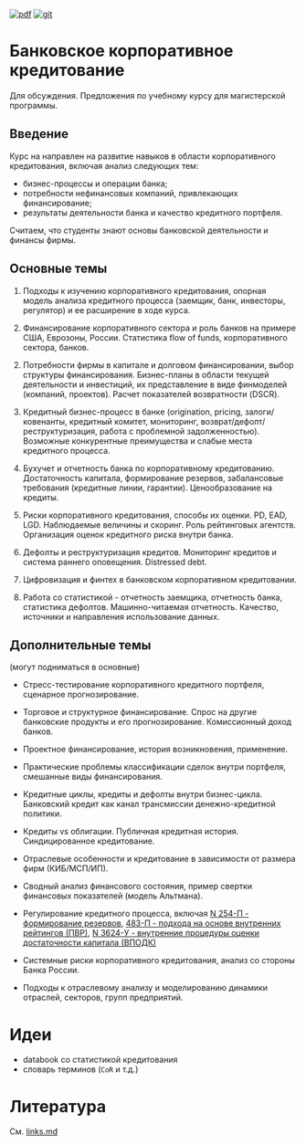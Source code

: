 [![pdf](https://img.shields.io/badge/download-pdf-blue.svg)](https://gitprint.com/epogrebnyak/notes-credit-risk/blob/master/README.md) [![git](https://img.shields.io/badge/github-edit-lightgrey.svg)](https://github.com/epogrebnyak/corporate-banking-course)


Банковское корпоративное кредитование
=====================================

Для обсуждения. Предложения по учебному курсу для магистерской программы.

## Введение

Курс на направлен на развитие навыков в области корпоративного кредитования, включая анализ следующих тем:

 - бизнес-процессы и операции банка; 
 - потребности нефинансовых компаний, привлекающих финансирование;
 - результаты деятельности банка и качество кредитного портфеля.

Считаем, что студенты знают основы банковской деятельности и финансы фирмы.

## Основные темы 

1. Подходы к изучению корпоративного кредитования, опорная модель анализа кредитного процесса
   (заемщик, банк, инвесторы, регулятор) и ее расширение в ходе курса.  

2. Финансирование корпоративного сектора и роль банков на примере США, Еврозоны, России.  Статистика flow of funds, корпоративного сектора, банков.

<!--
  - макроэкономический взгляд взаимодействие банков и корпоративного сектора
  - что мы не видим в сводной макро статистике?
-->

2. Потребности фирмы в капитале и долговом финансировании, выбор структуры финансирования. Бизнес-планы в области текущей деятельности и инвестиций, их представление в виде финмоделей (компаний, проектов). Расчет показателей возвратности (DSCR). 

3. Кредитный бизнес-процесс в банке (origination, pricing, залоги/ ковенанты, кредитный комитет, мониторинг, возврат/дефолт/реструктуризация, работа с проблемной задолженностью). Возможные конкурентные преимущества и слабые места кредитного процесса. 

4. Бухучет и отчетность банка по  корпоративному кредитованию. Достаточность капитала, формирование резервов, забалансовые требования (кредитные линии, гарантии). Ценообразование на кредиты.

5. Риски корпоративного кредитования, способы их оценки. PD, EAD, LGD. Наблюдаемые величины и скоринг. Роль рейтинговых агентств. Организация оценок кредитного риска внутри банка.  

6. Дефолты и реструктуризация кредитов. Мониторинг кредитов и система раннего оповещения. Distressed debt. 

7. Цифровизация и финтех в банковском корпоративном кредитовании. 

8. Работа со статистикой - отчетность заемщика, отчетность банка, статистика дефолтов. Машинно-читаемая отчетность. Качество, источники и направления использование данных. 

## Дополнительные темы

(могут подниматься в основные)

- Стресс-тестирование корпоративного кредитного портфеля, сценарное прогнозирование. 

- Торговое и структурное финансирование. Спрос на другие банковские продукты и его прогнозирование. Комиссионный доход банков.

- Проектное финансирование, история возникновения, применение. 

- Практические проблемы классификации сделок внутри портфеля, смешанные виды финансирования. 

- Кредитные циклы, кредиты и дефолты внутри бизнес-цикла. Банковский кредит как канал трансмиссии денежно-кредитной политики. 

- Кредиты vs облигации. Публичная кредитная история. Синдицированное кредитование. 

- Отраслевые особенности и кредитование в зависимости от размера фирм (КИБ/МСП/ИП). 

- Сводный анализ финансового состояния, пример свертки финансовых показателей 
  (модель Альтмана).
    
-  Регулирование кредитного процесса, включая [N 254-П - формирование резервов](http://ivo.garant.ru/#/document/584458/paragraph/94409:0), [483-П - подхода на основе внутренних рейтингов (ПВР)](), [N 3624-У - внутренние процедуры оценки достаточности капитала (ВПОДК)]()

- Системные риски корпоративного кредитования, анализ со стороны Банка России.

- Подходы к отраслевому анализу и моделированию динамики отраслей, секторов, групп предприятий.

# Идеи

- databook со статистикой кредитования
- словарь терминов (`CoR` и т.д.)

# Литература

См. [links.md](links.md)
